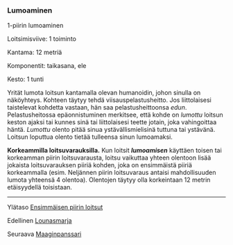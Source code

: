 ### Lumoaminen

1-piirin lumoaminen

Loitsimisviive: 1 toiminto

Kantama: 12 metriä

Komponentit: taikasana, ele

Kesto: 1 tunti

Yrität lumota loitsun kantamalla olevan humanoidin, johon sinulla
on näköyhteys. Kohteen täytyy tehdä viisauspelastusheitto.
Jos liittolaisesi taistelevat kohdetta vastaan, hän saa pelastusheittoonsa
*edun*. Pelastusheitossa epäonnistuminen merkitsee,
että kohde on *lumottu* loitsun keston ajaksi tai kunnes sinä tai
liittolaisesi teette jotain, joka vahingoittaa häntä. *Lumottu* olento
pitää sinua ystävällismielisinä tuttuna tai ystävänä. Loitsun
loputtua olento tietää tulleensa sinun lumoamaksi.

**Korkeammilla loitsuvarauksilla.** Kun loitsit ***lumoamisen***
käyttäen toisen tai korkeamman piirin loitsuvarausta, loitsu
vaikuttaa yhteen olentoon lisää jokaista loitsuvarauksen piiriä
kohden, joka on ensimmäistä piiriä korkeammalla (esim.
Neljännen piirin loitsuvaraus antaisi mahdollisuuden lumota
yhteensä 4 olentoa). Olentojen täytyy olla korkeintaan 12 metrin
etäisyydellä toisistaan.

----

Ylätaso [Ensimmäisen piirin loitsut](1.piirin_loitsut.md)

Edellinen [Lounasmarja](Lounasmarja.md)

Seuraava [Maaginpanssari](Maaginpanssari.md)